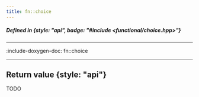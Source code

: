 ```yaml
---
title: fn::choice
---
```


##### Defined in {style: "api", badge: "#include <functional/choice.hpp>"}

---

:include-doxygen-doc: fn::choice

---

## Return value {style: "api"}
TODO

